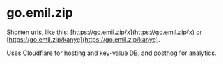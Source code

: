 # go.emil.zip

Shorten urls, like this: [https://go.emil.zip/x](https://go.emil.zip/x) or [https://go.emil.zip/kanye](https://go.emil.zip/kanye).

Uses Cloudflare for hosting and key-value DB, and posthog for analytics.
